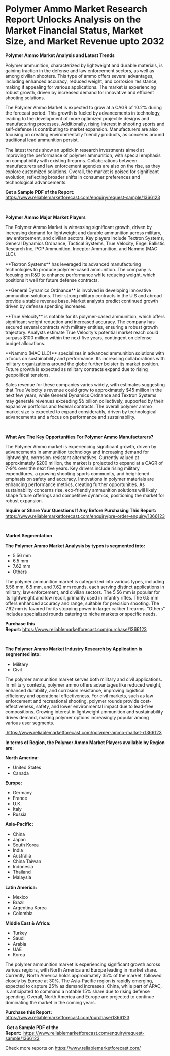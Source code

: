 <p><h1>Polymer Ammo Market Research Report Unlocks Analysis on the Market Financial Status, Market Size, and Market Revenue upto 2032</h1></p><p><strong>Polymer Ammo Market Analysis and Latest Trends</strong></p>
<p><p>Polymer ammunition, characterized by lightweight and durable materials, is gaining traction in the defense and law enforcement sectors, as well as among civilian shooters. This type of ammo offers several advantages, including enhanced accuracy, reduced weight, and corrosion resistance, making it appealing for various applications. The market is experiencing robust growth, driven by increased demand for innovative and efficient shooting solutions.</p><p>The Polymer Ammo Market is expected to grow at a CAGR of 10.2% during the forecast period. This growth is fueled by advancements in technology, leading to the development of more optimized projectile designs and manufacturing processes. Additionally, rising interest in shooting sports and self-defense is contributing to market expansion. Manufacturers are also focusing on creating environmentally friendly products, as concerns around traditional lead ammunition persist.</p><p>The latest trends show an uptick in research investments aimed at improving the performance of polymer ammunition, with special emphasis on compatibility with existing firearms. Collaborations between manufacturers and law enforcement agencies are also on the rise, as they explore customized solutions. Overall, the market is poised for significant evolution, reflecting broader shifts in consumer preferences and technological advancements.</p></p>
<p><strong>Get a Sample PDF of the Report:&nbsp;</strong> <a href="https://www.reliablemarketforecast.com/enquiry/request-sample/1366123?utm_campaign=3524&utm_medium=2&utm_source=Github&utm_content=ia&utm_term=22032025&utm_id=polymer-ammo">https://www.reliablemarketforecast.com/enquiry/request-sample/1366123</a></p>
<p>&nbsp;</p>
<p><strong>Polymer Ammo Major Market Players</strong></p>
<p><p>The Polymer Ammo Market is witnessing significant growth, driven by increasing demand for lightweight and durable ammunition across military, law enforcement, and civilian sectors. Key players include Textron Systems, General Dynamics Ordnance, Tactical Systems, True Velocity, Engel Ballistic Research Inc, PCP Ammunition, Inceptor Ammunition, and Nammo (MAC LLC).</p><p>**Textron Systems** has leveraged its advanced manufacturing technologies to produce polymer-cased ammunition. The company is focusing on R&D to enhance performance while reducing weight, which positions it well for future defense contracts.</p><p>**General Dynamics Ordnance** is involved in developing innovative ammunition solutions. Their strong military contracts in the U.S and abroad provide a stable revenue base. Market analysts predict continued growth driven by defense spending increases.</p><p>**True Velocity** is notable for its polymer-cased ammunition, which offers significant weight reduction and increased accuracy. The company has secured several contracts with military entities, ensuring a robust growth trajectory. Analysts estimate True Velocity's potential market reach could surpass $100 million within the next five years, contingent on defense budget allocations.</p><p>**Nammo (MAC LLC)** specializes in advanced ammunition solutions with a focus on sustainability and performance. Its increasing collaborations with military organizations around the globe further bolster its market position. Future growth is expected as military contracts expand due to rising geopolitical tensions.</p><p>Sales revenue for these companies varies widely, with estimates suggesting that True Velocity's revenue could grow to approximately $45 million in the next few years, while General Dynamics Ordnance and Textron Systems may generate revenues exceeding $5 billion collectively, supported by their expansive portfolios and federal contracts. The overall polymer ammo market size is expected to expand considerably, driven by technological advancements and a focus on performance and sustainability.</p></p>
<p>&nbsp;</p>
<p><strong>What Are The Key Opportunities For Polymer Ammo Manufacturers?</strong></p>
<p><p>The Polymer Ammo market is experiencing significant growth, driven by advancements in ammunition technology and increasing demand for lightweight, corrosion-resistant alternatives. Currently valued at approximately $200 million, the market is projected to expand at a CAGR of 7-9% over the next five years. Key drivers include rising military expenditures, a growing shooting sports community, and heightened emphasis on safety and accuracy. Innovations in polymer materials are enhancing performance metrics, creating further opportunities. As sustainability concerns rise, eco-friendly ammunition solutions will likely shape future offerings and competitive dynamics, positioning the market for robust expansion.</p></p>
<p><strong>Inquire or Share Your Questions If Any Before Purchasing This Report:</strong> <a href="https://www.reliablemarketforecast.com/enquiry/pre-order-enquiry/1366123?utm_campaign=3524&utm_medium=2&utm_source=Github&utm_content=ia&utm_term=22032025&utm_id=polymer-ammo">https://www.reliablemarketforecast.com/enquiry/pre-order-enquiry/1366123</a></p>
<p>&nbsp;</p>
<p><strong>Market Segmentation</strong></p>
<p><strong>The Polymer Ammo Market Analysis by types is segmented into:</strong></p>
<p><ul><li>5.56 mm</li><li>6.5 mm</li><li>7.62 mm</li><li>Others</li></ul></p>
<p><p>The polymer ammunition market is categorized into various types, including 5.56 mm, 6.5 mm, and 7.62 mm rounds, each serving distinct applications in military, law enforcement, and civilian sectors. The 5.56 mm is popular for its lightweight and low recoil, primarily used in infantry rifles. The 6.5 mm offers enhanced accuracy and range, suitable for precision shooting. The 7.62 mm is favored for its stopping power in larger caliber firearms. "Others" includes specialized rounds catering to niche markets or specific needs.</p></p>
<p><strong>Purchase this Report:&nbsp;</strong><a href="https://www.reliablemarketforecast.com/purchase/1366123?utm_campaign=3524&utm_medium=2&utm_source=Github&utm_content=ia&utm_term=22032025&utm_id=polymer-ammo">https://www.reliablemarketforecast.com/purchase/1366123</a></p>
<p>&nbsp;</p>
<p><strong>The Polymer Ammo Market Industry Research by Application is segmented into:</strong></p>
<p><ul><li>Military</li><li>Civil</li></ul></p>
<p><p>The polymer ammunition market serves both military and civil applications. In military contexts, polymer ammo offers advantages like reduced weight, enhanced durability, and corrosion resistance, improving logistical efficiency and operational effectiveness. For civil markets, such as law enforcement and recreational shooting, polymer rounds provide cost-effectiveness, safety, and lower environmental impact due to lead-free compositions. Growing interest in lightweight ammunition and sustainability drives demand, making polymer options increasingly popular among various user segments.</p></p>
<p><a href="https://www.reliablemarketforecast.com/polymer-ammo-market-r1366123?utm_campaign=3524&utm_medium=2&utm_source=Github&utm_content=ia&utm_term=22032025&utm_id=polymer-ammo">&nbsp;https://www.reliablemarketforecast.com/polymer-ammo-market-r1366123</a></p>
<p><strong>In terms of Region, the Polymer Ammo Market Players available by Region are:</strong></p>
<p>
    <p> <strong> North America: </strong>
        <ul>
            <li>United States</li>
            <li>Canada</li>
        </ul>
        </p> 
    <p> <strong> Europe: </strong>
        <ul>
            <li>Germany</li>
            <li>France</li>
            <li>U.K.</li>
            <li>Italy</li>
            <li>Russia</li>
        </ul>
        </p> 
    <p> <strong> Asia-Pacific: </strong>
        <ul>
            <li>China</li>
            <li>Japan</li>
            <li>South Korea</li>
            <li>India</li>
            <li>Australia</li>
            <li>China Taiwan</li>
            <li>Indonesia</li>
            <li>Thailand</li>
            <li>Malaysia</li>
        </ul>
        </p> 
    <p> <strong> Latin America: </strong>
        <ul>
            <li>Mexico</li>
            <li>Brazil</li>
            <li>Argentina Korea</li>
            <li>Colombia</li>
        </ul>
        </p> 
    <p> <strong> Middle East & Africa: </strong>
        <ul>
            <li>Turkey</li>
            <li>Saudi</li>
            <li>Arabia</li>
            <li>UAE</li>
            <li>Korea</li>
        </ul>
    </p>
    </p>
<p><p>The polymer ammunition market is experiencing significant growth across various regions, with North America and Europe leading in market share. Currently, North America holds approximately 35% of the market, followed closely by Europe at 30%. The Asia-Pacific region is rapidly emerging, expected to capture 25% as demand increases. China, while part of APAC, is anticipated to command a notable 15% share due to rising defense spending. Overall, North America and Europe are projected to continue dominating the market in the coming years.</p></p>
<p><strong>Purchase this Report: </strong><a href="https://www.reliablemarketforecast.com/purchase/1366123?utm_campaign=3524&utm_medium=2&utm_source=Github&utm_content=ia&utm_term=22032025&utm_id=polymer-ammo">https://www.reliablemarketforecast.com/purchase/1366123</a></p>
<p>&nbsp;<strong>Get a Sample PDF of the Report:&nbsp;&nbsp;</strong><a href="https://www.reliablemarketforecast.com/enquiry/request-sample/1366123?utm_campaign=3524&utm_medium=2&utm_source=Github&utm_content=ia&utm_term=22032025&utm_id=polymer-ammo">https://www.reliablemarketforecast.com/enquiry/request-sample/1366123</a></p>
<p><strong></strong></p>
<p>Check more reports on <a href="https://www.reliablemarketforecast.com/?utm_campaign=3524&utm_medium=2&utm_source=Github&utm_content=ia&utm_term=22032025&utm_id=polymer-ammo">https://www.reliablemarketforecast.com/</a></p>